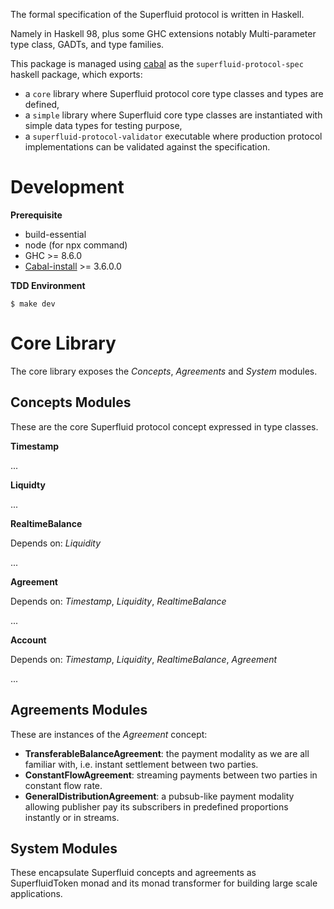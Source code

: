 The formal specification of the Superfluid protocol is written in Haskell.

Namely in Haskell 98, plus some GHC extensions notably Multi-parameter type class, GADTs, and type families.

This package is managed using [cabal](https://www.haskell.org/cabal/) as the `superfluid-protocol-spec` haskell package, which exports:

* a `core` library where Superfluid protocol core type classes and types are defined,
* a `simple` library where Superfluid core type classes are instantiated with simple data types for testing purpose,
* a `superfluid-protocol-validator` executable where production protocol implementations can be validated against the specification.

# Development

**Prerequisite**

* build-essential
* node (for npx command)
* GHC >= 8.6.0
* [Cabal-install](https://www.haskell.org/cabal/download.html) >= 3.6.0.0

**TDD Environment**

```
$ make dev
```

# Core Library

The core library exposes the _Concepts_, _Agreements_ and _System_ modules.

## Concepts Modules

These are the core Superfluid protocol concept expressed in type classes.

**Timestamp**

...

**Liquidty**

...

**RealtimeBalance**

Depends on: _Liquidity_

...

**Agreement**

Depends on: _Timestamp_, _Liquidity_, _RealtimeBalance_

...

**Account**

Depends on: _Timestamp_, _Liquidity_, _RealtimeBalance_, _Agreement_

...

## Agreements Modules

These are instances of the _Agreement_ concept:

* **TransferableBalanceAgreement**: the payment modality as we are all familiar with, i.e. instant settlement between two parties.
* **ConstantFlowAgreement**: streaming payments between two parties in constant flow rate.
* **GeneralDistributionAgreement**: a pubsub-like payment modality allowing publisher pay its subscribers in predefined proportions instantly or in streams.

## System Modules

These encapsulate Superfluid concepts and agreements as SuperfluidToken monad and its monad transformer for building large scale applications.
